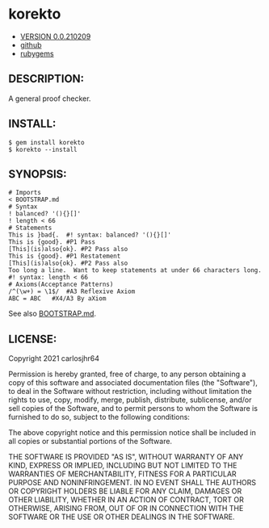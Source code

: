 # korekto

* [VERSION 0.0.210209](https://github.com/carlosjhr64/korekto/releases)
* [github](https://www.github.com/carlosjhr64/korekto)
* [rubygems](https://rubygems.org/gems/korekto)

## DESCRIPTION:

A general proof checker.

## INSTALL:
```shell
$ gem install korekto
$ korekto --install
```
## SYNOPSIS:
```korekto
# Imports
< BOOTSTRAP.md
# Syntax
! balanced? '(){}[]'
! length < 66
# Statements
This is }bad{.	#! syntax: balanced? '(){}[]'
This is {good}.	#P1 Pass
[This](is)also{ok}.	#P2 Pass also
This is {good}.	#P1 Restatement
[This](is)also{ok}.	#P2 Pass also
Too long a line.  Want to keep statements at under 66 characters long.	#! syntax: length < 66
# Axioms(Acceptance Patterns)
/^(\w+) = \1$/	#A3 Reflexive Axiom
ABC = ABC	#X4/A3 By aXiom
```
See also [BOOTSTRAP.md](BOOTSTRAP.md).

## LICENSE:

Copyright 2021 carlosjhr64

Permission is hereby granted, free of charge,
to any person obtaining a copy of this software and
associated documentation files (the "Software"),
to deal in the Software without restriction,
including without limitation the rights
to use, copy, modify, merge, publish, distribute, sublicense, and/or sell
copies of the Software, and
to permit persons to whom the Software is furnished to do so,
subject to the following conditions:

The above copyright notice and this permission notice
shall be included in all copies or substantial portions of the Software.

THE SOFTWARE IS PROVIDED "AS IS",
WITHOUT WARRANTY OF ANY KIND, EXPRESS OR IMPLIED,
INCLUDING BUT NOT LIMITED TO THE WARRANTIES OF MERCHANTABILITY,
FITNESS FOR A PARTICULAR PURPOSE AND NONINFRINGEMENT.
IN NO EVENT SHALL THE AUTHORS OR COPYRIGHT HOLDERS BE LIABLE FOR ANY CLAIM,
DAMAGES OR OTHER LIABILITY, WHETHER IN AN ACTION OF CONTRACT,
TORT OR OTHERWISE, ARISING FROM, OUT OF OR IN CONNECTION WITH
THE SOFTWARE OR THE USE OR OTHER DEALINGS IN THE SOFTWARE.
